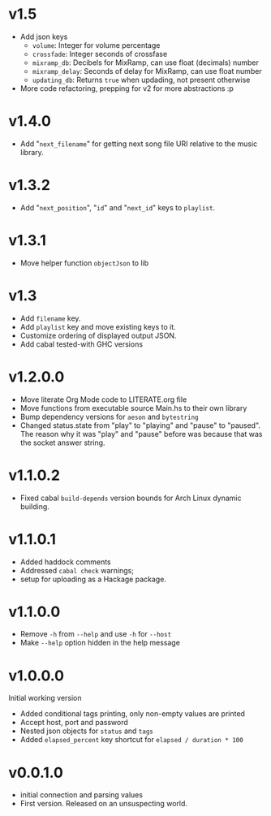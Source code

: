 # v1.5
- Add json keys
  - `volume`: Integer for volume percentage
  - `crossfade`: Integer seconds of crossfase
  - `mixramp_db`: Decibels for MixRamp, can use float (decimals) number
  - `mixramp_delay`: Seconds of delay for MixRamp, can use float number
  - `updating_db`: Returns `true` when updading, not present otherwise
- More code refactoring, prepping for v2 for more abstractions :p

# v1.4.0
- Add "`next_filename`" for getting next song file URI relative to the
  music library.

# v1.3.2
- Add "`next_position`", "`id`" and "`next_id`" keys to `playlist`.

# v1.3.1
- Move helper function `objectJson` to lib

# v1.3
- Add `filename` key.
- Add `playlist` key and move existing keys to it.
- Customize ordering of displayed output JSON.
- Add cabal tested-with GHC versions

# v1.2.0.0
- Move literate Org Mode code to LITERATE.org file
- Move functions from executable source Main.hs to their own library
- Bump dependency versions for `aeson` and `bytestring`
- Changed status.state from "play" to "playing" and "pause" to
  "paused".
  The reason why it was "play" and "pause" before was because
  that was the socket answer string.

# v1.1.0.2
[comment]: # (2023-10-23)
- Fixed cabal `build-depends` version bounds for Arch Linux dynamic
  building.

# v1.1.0.1
[comment]: # (2023-10-17)
- Added haddock comments
- Addressed `cabal check` warnings;
- setup for uploading as a Hackage package.

# v1.1.0.0
[comment]: # (2023-06-11)
- Remove `-h` from `--help` and use `-h` for `--host`
- Make `--help` option hidden in the help message

# v1.0.0.0
[comment]: # (2023-06-08)
Initial working version
- Added conditional tags printing, only non-empty values are printed
- Accept host, port and password
- Nested json objects for `status` and `tags`
- Added `elapsed_percent` key shortcut for `elapsed / duration * 100`

# v0.0.1.0
[comment]: # (2023-06-01)
- initial connection and parsing values
- First version. Released on an unsuspecting world.
